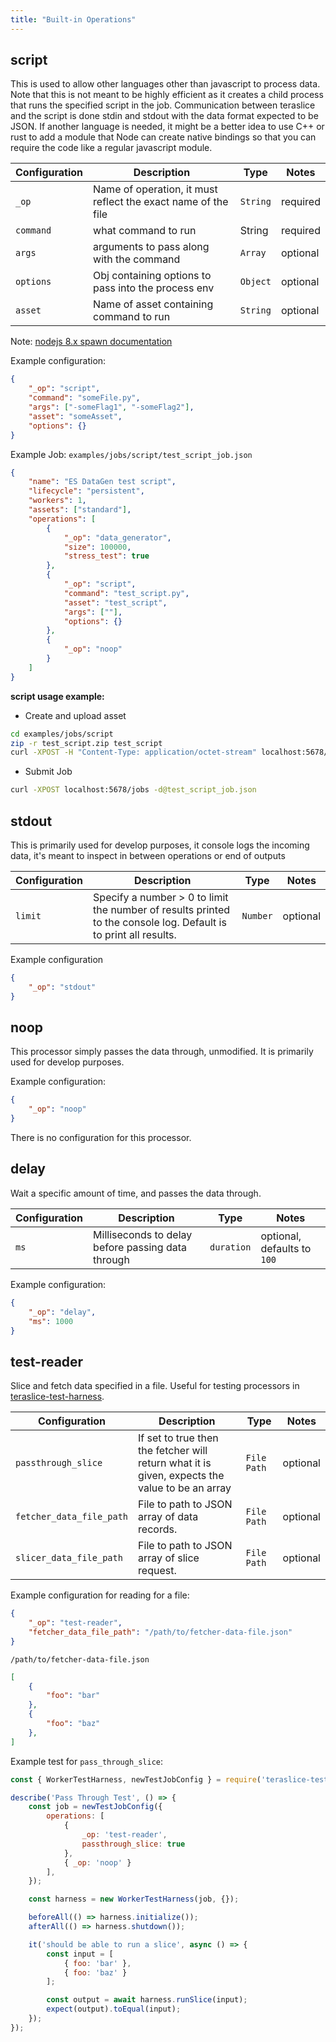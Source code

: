 ```yaml
---
title: "Built-in Operations"
---
```


## script

This is used to allow other languages other than javascript to process data. Note that this is not meant to be highly efficient as it creates a child process that runs the specified script in the job.  Communication between teraslice and the script is done stdin and stdout with the data format expected to be JSON. If another language is needed, it might be a better idea to use C++ or rust to add a module that Node can create native bindings so that you can require the code like a regular javascript module.

| Configuration | Description                                                   | Type     | Notes    |
| ------------- | ------------------------------------------------------------- | -------- | -------- |
| `_op`         | Name of operation, it must reflect the exact name of the file | `String` | required |
| `command`     | what command to run                                           | String   | required |
| `args`        | arguments to pass along with the command                      | `Array`  | optional |
| `options`     | Obj containing options to pass into the process env           | `Object` | optional |
| `asset`       | Name of asset containing command to run                       | `String` | optional |

Note: [nodejs 8.x spawn documentation](https://nodejs.org/dist/latest-v8.x/docs/api/child_process.html#child_process_child_process_spawn_command_args_options)

Example configuration:

```json
{
    "_op": "script",
    "command": "someFile.py",
    "args": ["-someFlag1", "-someFlag2"],
    "asset": "someAsset",
    "options": {}
}
```

Example Job: `examples/jobs/script/test_script_job.json`

```json
{
    "name": "ES DataGen test script",
    "lifecycle": "persistent",
    "workers": 1,
    "assets": ["standard"],
    "operations": [
        {
            "_op": "data_generator",
            "size": 100000,
            "stress_test": true
        },
        {
            "_op": "script",
            "command": "test_script.py",
            "asset": "test_script",
            "args": [""],
            "options": {}
        },
        {
            "_op": "noop"
        }
    ]
}
```

**script usage example:**

- Create and upload asset

```bash
cd examples/jobs/script
zip -r test_script.zip test_script
curl -XPOST -H "Content-Type: application/octet-stream" localhost:5678/assets --data-binary @test_script.zip
```

- Submit Job

```bash
curl -XPOST localhost:5678/jobs -d@test_script_job.json
```

## stdout

This is primarily used for develop purposes, it console logs the incoming data, it's meant to inspect in between operations or end of outputs

| Configuration | Description                                                                                                       | Type     | Notes    |
| ------------- | ----------------------------------------------------------------------------------------------------------------- | -------- | -------- |
| `limit`       | Specify a number > 0 to limit the number of results printed to the console log.  Default is to print all results. | `Number` | optional |

Example configuration

```json
{
    "_op": "stdout"
}
```

## noop

This processor simply passes the data through, unmodified. It is primarily used for develop purposes.

Example configuration:

```json
{
    "_op": "noop"
}
```

There is no configuration for this processor.

## delay

Wait a specific amount of time, and passes the data through.

| Configuration | Description                                       | Type       | Notes                       |
| ------------- | ------------------------------------------------- | ---------- | --------------------------- |
| `ms`          | Milliseconds to delay before passing data through | `duration` | optional, defaults to `100` |

Example configuration:

```json
{
    "_op": "delay",
    "ms": 1000
}
```

## test-reader

Slice and fetch data specified in a file. Useful for testing processors in [teraslice-test-harness](../packages/teraslice-test-harness/overview.md).

| Configuration            | Description                                                                                    | Type        | Notes    |
| ------------------------ | ---------------------------------------------------------------------------------------------- | ----------- | -------- |
| `passthrough_slice`      | If set to true then the fetcher will return what it is given, expects the value to be an array | `File Path` | optional |
| `fetcher_data_file_path` | File to path to JSON array of data records.                                                    | `File Path` | optional |
| `slicer_data_file_path`  | File to path to JSON array of slice request.                                                   | `File Path` | optional |

Example configuration for reading for a file:

```json
{
    "_op": "test-reader",
    "fetcher_data_file_path": "/path/to/fetcher-data-file.json"
}
```

`/path/to/fetcher-data-file.json`

```json
[
    {
        "foo": "bar"
    },
    {
        "foo": "baz"
    },
]
```

Example test for `pass_through_slice`:

```js
const { WorkerTestHarness, newTestJobConfig } = require('teraslice-test-harness');

describe('Pass Through Test', () => {
    const job = newTestJobConfig({
        operations: [
            {
                _op: 'test-reader',
                passthrough_slice: true
            },
            { _op: 'noop' }
        ],
    });

    const harness = new WorkerTestHarness(job, {});

    beforeAll(() => harness.initialize());
    afterAll(() => harness.shutdown());

    it('should be able to run a slice', async () => {
        const input = [
            { foo: 'bar' },
            { foo: 'baz' }
        ];

        const output = await harness.runSlice(input);
        expect(output).toEqual(input);
    });
});
```
